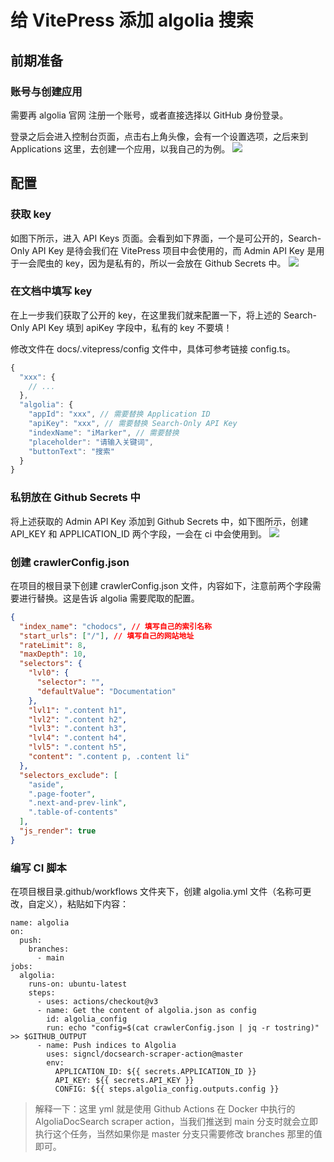 # 给 VitePress 添加 algolia 搜索
## 前期准备
### 账号与创建应用

需要再 algolia 官网 注册一个账号，或者直接选择以 GitHub 身份登录。

登录之后会进入控制台页面，点击右上角头像，会有一个设置选项，之后来到 Applications 这里，去创建一个应用，以我自己的为例。
<img src="/images/algolia/2.png">

## 配置
### 获取 key

如图下所示，进入 API Keys 页面。会看到如下界面，一个是可公开的，Search-Only API Key 是待会我们在 VitePress 项目中会使用的，而 Admin API Key 是用于一会爬虫的 key，因为是私有的，所以一会放在 Github Secrets 中。
<img src="/images/algolia/1.png">

### 在文档中填写 key

在上一步我们获取了公开的 key，在这里我们就来配置一下，将上述的 Search-Only API Key 填到 apiKey 字段中，私有的 key 不要填！

修改文件在 docs/.vitepress/config 文件中，具体可参考链接 config.ts。
```ts
{
  "xxx": {
    // ...
  },
  "algolia": {
    "appId": "xxx", // 需要替换 Application ID
    "apiKey": "xxx", // 需要替换 Search-Only API Key
    "indexName": "iMarker", // 需要替换
    "placeholder": "请输入关键词",
    "buttonText": "搜索"
  }
}
```
### 私钥放在 Github Secrets 中
将上述获取的 Admin API Key 添加到 Github Secrets 中，如下图所示，创建 API_KEY 和 APPLICATION_ID 两个字段，一会在 ci 中会使用到。
<img src="/images/algolia/3.png">

### 创建 crawlerConfig.json
在项目的根目录下创建 crawlerConfig.json 文件，内容如下，注意前两个字段需要进行替换。这是告诉 algolia 需要爬取的配置。
```json
{
  "index_name": "chodocs", // 填写自己的索引名称
  "start_urls": ["/"], // 填写自己的网站地址
  "rateLimit": 8,
  "maxDepth": 10,
  "selectors": {
    "lvl0": {
      "selector": "",
      "defaultValue": "Documentation"
    },
    "lvl1": ".content h1",
    "lvl2": ".content h2",
    "lvl3": ".content h3",
    "lvl4": ".content h4",
    "lvl5": ".content h5",
    "content": ".content p, .content li"
  },
  "selectors_exclude": [
    "aside",
    ".page-footer",
    ".next-and-prev-link",
    ".table-of-contents"
  ],
  "js_render": true
}
```
### 编写 CI 脚本
在项目根目录.github/workflows 文件夹下，创建 algolia.yml 文件（名称可更改，自定义），粘贴如下内容：
```shell
name: algolia
on:
  push:
    branches:
      - main
jobs:
  algolia:
    runs-on: ubuntu-latest
    steps:
      - uses: actions/checkout@v3
      - name: Get the content of algolia.json as config
        id: algolia_config
        run: echo "config=$(cat crawlerConfig.json | jq -r tostring)" >> $GITHUB_OUTPUT
      - name: Push indices to Algolia
        uses: signcl/docsearch-scraper-action@master
        env:
          APPLICATION_ID: ${{ secrets.APPLICATION_ID }}
          API_KEY: ${{ secrets.API_KEY }}
          CONFIG: ${{ steps.algolia_config.outputs.config }}
```

> 解释一下：这里 yml 就是使用 Github Actions 在 Docker 中执行的 AlgoliaDocSearch scraper action，当我们推送到 main 分支时就会立即执行这个任务，当然如果你是 master 分支只需要修改 branches 那里的值即可。

